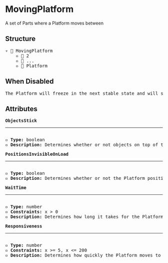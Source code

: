 # MovingPlatform

A set of Parts where a Platform moves between

## Structure
<pre>
▿ 📁 MovingPlatform
    ▫️ 🔲 2 
    ▫️ 🔲 ... 
    ▫️ 🔲 Platform 
</pre>

## When Disabled
<pre>
The Platform will freeze in the next stable state and will stop moving
</pre>

## Attributes
<pre>
<b>ObjectsStick</b>  
<hr>
▫️ <b>Type:</b> boolean  
▫️ <b>Description:</b> Determines whether or not objects on top of the Platform stay on the Platform when it moves
</pre>

<pre>
<b>PositionsInvisibleOnLoad</b>  
<hr>
▫️ <b>Type:</b> boolean  
▫️ <b>Description:</b> Determines whether or not the Platform positions are invisible when the Tower loads
</pre>

<pre>
<b>WaitTime</b>  
<hr>
▫️ <b>Type:</b> number  
▫️ <b>Constraints:</b> x > 0  
▫️ <b>Description:</b> Determines how long it takes for the Platform to head toward the next location
</pre>

<pre>
<b>Responsiveness</b>  
<hr>
▫️ <b>Type:</b> number  
▫️ <b>Constraints:</b> x >= 5, x <= 200
▫️ <b>Description:</b> Determines how quickly the Platform moves to its next location
</pre>
